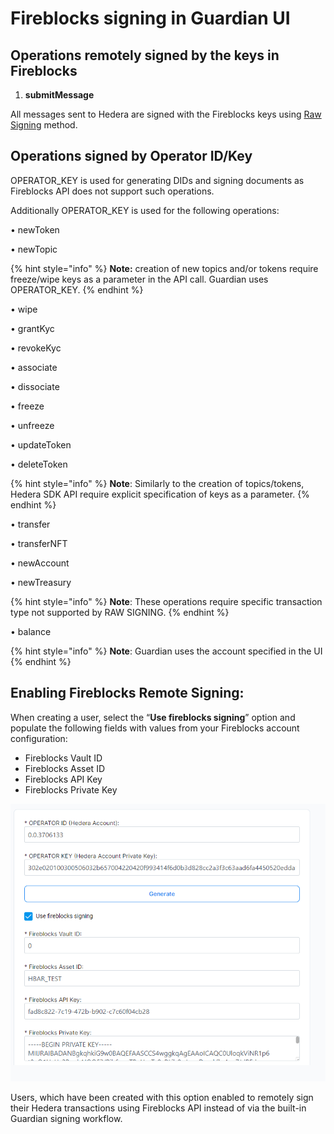 # Fireblocks signing in Guardian UI

## Operations remotely signed by the keys in Fireblocks

1. **submitMessage**

All messages sent to Hedera are signed with the Fireblocks keys using [Raw Signing](https://developers.fireblocks.com/docs/raw-message-signing-overview) method.

## &#x20;Operations signed by Operator ID/Key

OPERATOR\_KEY is used for generating DIDs and signing documents as Fireblocks API does not support such operations.&#x20;

Additionally OPERATOR\_KEY is used for the following operations:

•  newToken

•  newTopic

{% hint style="info" %}
**Note:** creation of new topics and/or tokens require freeze/wipe keys as a parameter in the API call. Guardian uses OPERATOR\_KEY.
{% endhint %}

•  wipe

•  grantKyc

•  revokeKyc

•  associate

•  dissociate

•  freeze

•  unfreeze

•  updateToken

•  deleteToken

{% hint style="info" %}
**Note**: Similarly to the creation of topics/tokens, Hedera SDK API require explicit specification of keys as a parameter.
{% endhint %}

•  transfer

•  transferNFT

•  newAccount

•  newTreasury

{% hint style="info" %}
**Note**: These operations require specific transaction type not supported by RAW SIGNING.
{% endhint %}

•  balance

{% hint style="info" %}
**Note**: Guardian uses the account specified in the UI
{% endhint %}

## Enabling Fireblocks Remote Signing:

When creating a user, select the “**Use fireblocks signing**” option and populate the following fields with values from your Fireblocks account configuration:

* Fireblocks Vault ID
* Fireblocks Asset ID
* Fireblocks API Key
* Fireblocks Private Key

![](<../../../.gitbook/assets/0 (1) (1) (1) (1) (1).png>)

Users, which have been created with this option enabled to remotely sign their Hedera transactions using Fireblocks API instead of via the built-in Guardian signing workflow.
